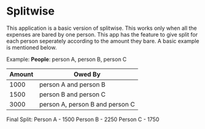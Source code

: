 # Splitwise
This application is a basic version of splitwise. This works only when all the expenses are bared by one person. This app has the feature to give split for each person seperately according to the amount they bare. A basic example is mentioned below.

Example:
**People**: person A, person B, person C

| Amount | Owed By                          |
|--------|----------------------------------|
| 1000   | person A and person B            |
| 1500   | person B and person C            |
| 3000   | person A, person B and person C  |


Final Split:
Person A - 1500
Person B - 2250
Person C - 1750

